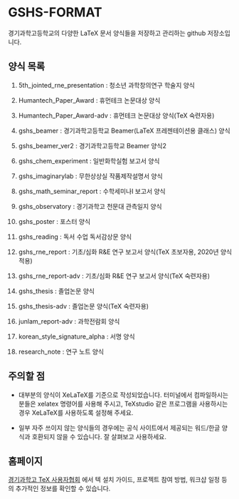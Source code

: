 # GSHS-FORMAT

경기과학고등학교의 다양한 LaTeX 문서 양식들을 저장하고 관리하는 github 저장소입니다.

## 양식 목록

1. 5th_jointed_rne_presentation : 청소년 과학창의연구 학술지 양식

2. Humantech_Paper_Award : 휴먼테크 논문대상 양식

3. Humantech_Paper_Award-adv : 휴먼테크 논문대상 양식(TeX 숙련자용)

4. gshs_beamer : 경기과학고등학교 Beamer(LaTeX 프레젠테이션용 클래스) 양식

5. gshs_beamer_ver2 : 경기과학고등학교 Beamer 양식2

6. gshs_chem_experiment : 일반화학실험 보고서 양식

7. gshs_imaginarylab : 무한상상실 작품제작설명서 양식

8. gshs_math_seminar_report : 수학세미나I 보고서 양식

9. gshs_observatory : 경기과학고 천문대 관측일지 양식

10. gshs_poster : 포스터 양식

11. gshs_reading : 독서 수업 독서감상문 양식

12. gshs_rne_report : 기초/심화 R&E 연구 보고서 양식(TeX 초보자용, 2020년 양식 적용)

13. gshs_rne_report-adv : 기초/심화 R&E 연구 보고서 양식(TeX 숙련자용)

14. gshs_thesis : 졸업논문 양식

15. gshs_thesis-adv : 졸업논문 양식(TeX 숙련자용)

16. junlam_report-adv : 과학전람회 양식

17. korean_style_signature_alpha : 서명 양식

18. research_note : 연구 노트 양식


## 주의할 점

* 대부분의 양식이 XeLaTeX를 기준으로 작성되었습니다. 터미널에서 컴파일하시는 분들은 xelatex 명령어를 사용해 주시고, TeXstudio 같은 프로그램을 사용하시는 경우 XeLaTeX를 사용하도록 설정해 주세요.

* 일부 자주 쓰이지 않는 양식들의 경우에는 공식 사이트에서 제공되는 워드/한글 양식과 호환되지 않을 수 있습니다. 잘 살펴보고 사용하세요.

## 홈페이지

[경기과학고 TeX 사용자협회](http://latex.gs.hs.kr/) 에서 텍 설치 가이드, 프로젝트 참여 방법, 워크샵 일정 등의 추가적인 정보를 확인할 수 있습니다.
